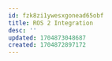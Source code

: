 ```yaml
---
id: fzk8zi1ywesxgonead65obf
title: ROS 2 Integration
desc: ''
updated: 1704873048687
created: 1704872897172
---
```

